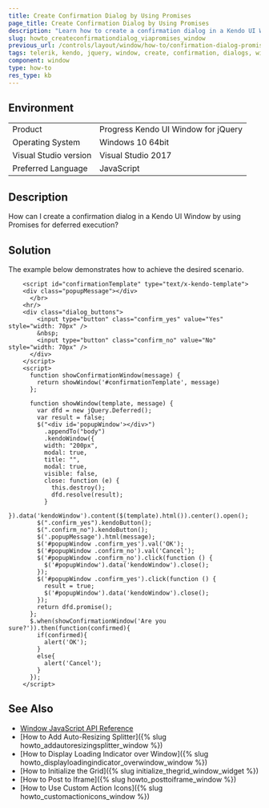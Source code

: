 ```yaml
---
title: Create Confirmation Dialog by Using Promises
page_title: Create Confirmation Dialog by Using Promises
description: "Learn how to create a confirmation dialog in a Kendo UI Window by using promises for deferred execution."
slug: howto_createconfirmationdialog_viapromises_window
previous_url: /controls/layout/window/how-to/confirmation-dialog-promise
tags: telerik, kendo, jquery, window, create, confirmation, dialogs, with, promises, deferred, execution
component: window
type: how-to
res_type: kb
---
```


## Environment

<table>
 <tr>
  <td>Product</td>
  <td>Progress Kendo UI Window for jQuery</td>
 </tr>
 <tr>
  <td>Operating System</td>
  <td>Windows 10 64bit</td>
 </tr>
 <tr>
  <td>Visual Studio version</td>
  <td>Visual Studio 2017</td>
 </tr>
 <tr>
  <td>Preferred Language</td>
  <td>JavaScript</td>
 </tr>
</table>

## Description

How can I create a confirmation dialog in a Kendo UI Window by using Promises for deferred execution?

## Solution

The example below demonstrates how to achieve the desired scenario.


```dojo
    <script id="confirmationTemplate" type="text/x-kendo-template">
    <div class="popupMessage"></div>
      </br>
    <hr/>
    <div class="dialog_buttons">
        <input type="button" class="confirm_yes" value="Yes" style="width: 70px" />
        &nbsp;
        <input type="button" class="confirm_no" value="No" style="width: 70px" />
      </div>
    </script>
    <script>
      function showConfirmationWindow(message) {
        return showWindow('#confirmationTemplate', message)
      };

      function showWindow(template, message) {
        var dfd = new jQuery.Deferred();
        var result = false;
        $("<div id='popupWindow'></div>")
          .appendTo("body")
          .kendoWindow({
          width: "200px",
          modal: true,
          title: "",
          modal: true,
          visible: false,
          close: function (e) {
            this.destroy();
            dfd.resolve(result);
          }
        }).data('kendoWindow').content($(template).html()).center().open();
        $(".confirm_yes").kendoButton();
        $(".confirm_no").kendoButton();
        $('.popupMessage').html(message);
        $('#popupWindow .confirm_yes').val('OK');
        $('#popupWindow .confirm_no').val('Cancel');
        $('#popupWindow .confirm_no').click(function () {
          $('#popupWindow').data('kendoWindow').close();
        });
        $('#popupWindow .confirm_yes').click(function () {
          result = true;
          $('#popupWindow').data('kendoWindow').close();
        });
        return dfd.promise();
      };
      $.when(showConfirmationWindow('Are you sure?')).then(function(confirmed){
        if(confirmed){
          alert('OK');
        }
        else{
          alert('Cancel');
        }
      });
    </script>
```

## See Also

* [Window JavaScript API Reference](/api/javascript/ui/window)
* [How to Add Auto-Resizing Splitter]({% slug howto_addautoresizingsplitter_window %})
* [How to Display Loading Indicator over Window]({% slug howto_displayloadingindicator_overwindow_window %})
* [How to Initialize the Grid]({% slug initialize_thegrid_window_widget %})
* [How to Post to Iframe]({% slug howto_posttoiframe_window %})
* [How to Use Custom Action Icons]({% slug howto_customactionicons_window %})


